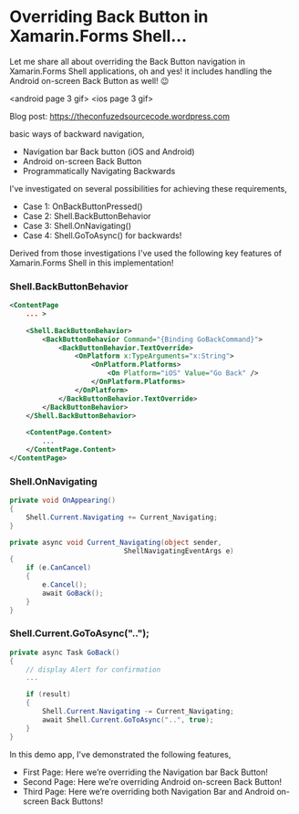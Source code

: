 Overriding Back Button in Xamarin.Forms Shell...
==============
Let me share all about overriding the Back Button navigation in Xamarin.Forms Shell applications, oh and yes! it includes handling the Android on-screen Back Button as well! :wink:

<android static screenshot> <ios static screenshot> 
<android page 3 gif> <ios page 3 gif> 

Blog post: https://theconfuzedsourcecode.wordpress.com

basic ways of backward navigation,
- Navigation bar Back button (iOS and Android)
- Android on-screen Back Button
- Programmatically Navigating Backwards

I've investigated on several possibilities for achieving these requirements,
- Case 1: OnBackButtonPressed()
- Case 2: Shell.BackButtonBehavior
- Case 3: Shell.OnNavigating()
- Case 4: Shell.GoToAsync() for backwards!

Derived from those investigations I've used the following key features of Xamarin.Forms Shell in this implementation!

### Shell.BackButtonBehavior
```xml
<ContentPage
    ... >
  
    <Shell.BackButtonBehavior>
        <BackButtonBehavior Command="{Binding GoBackCommand}">
            <BackButtonBehavior.TextOverride>
                <OnPlatform x:TypeArguments="x:String">
                    <OnPlatform.Platforms>
                        <On Platform="iOS" Value="Go Back" />
                    </OnPlatform.Platforms>
                </OnPlatform>
            </BackButtonBehavior.TextOverride>
        </BackButtonBehavior>
    </Shell.BackButtonBehavior>
  
    <ContentPage.Content>
        ...
    </ContentPage.Content>
</ContentPage>
```

### Shell.OnNavigating
```csharp
private void OnAppearing()
{
	Shell.Current.Navigating += Current_Navigating;
}

private async void Current_Navigating(object sender, 
							ShellNavigatingEventArgs e)
{
	if (e.CanCancel)
	{
		e.Cancel();
		await GoBack();
	}
}
```

### Shell.Current.GoToAsync("..");
```csharp
private async Task GoBack()
{
	// display Alert for confirmation
	...

	if (result)
	{
		Shell.Current.Navigating -= Current_Navigating;
		await Shell.Current.GoToAsync("..", true);
	}
}
```

In this demo app, I've demonstrated the following features,
- First Page: Here we’re overriding the Navigation bar Back Button!
- Second Page: Here we’re overriding Android on-screen Back Button!
- Third Page: Here we’re overriding both Navigation Bar and Android on-screen Back Buttons!
